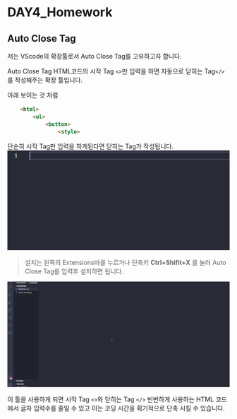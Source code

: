 # DAY4_Homework

## Auto Close Tag

저는 VScode의 확장툴로서 Auto Close Tag를 고유하고자 합니다.

Auto Close Tag HTML코드의 시작 Tag ```<>```만 입력을 하면 자동으로 닫히는 Tag```</>```를 작성해주는 확장 툴입니다.

아래 보이는 것 처럼  
```html
    <html>
        <ul>
            <button>
                <style>
```
단순히 시작 Tag만 입력을 하게된다면 닫히는 Tag가 작성됩니다.
![GIF0](hw4.gif)

> 설치는 왼쪽의 Extensions바를 누르거나 단축키 **Ctrl+Shifit+X** 를 눌러 Auto Close Tag를 입력후 설치하면 됩니다.

![GIF1](hw4_1.gif)

이 툴을 사용하게 되면 시작 Tag ```<>```와 닫히는 Tag ```</>``` 빈번하게 사용하는 HTML 코드 에서 글자 입력수를 줄일 수 있고 이는 코딩 시간을 획기적으로 단축 시킬 수 있습니다.